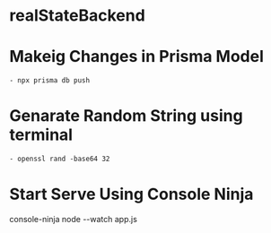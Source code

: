 # realStateBackend

# Makeig Changes in Prisma Model
    - npx prisma db push 

# Genarate Random String using terminal
    - openssl rand -base64 32

# Start Serve Using Console Ninja
 console-ninja node --watch app.js